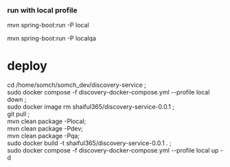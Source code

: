 ### run with local profile
mvn spring-boot:run -P local

mvn spring-boot:run -P localqa

# deploy
cd /home/somch/somch_dev/discovery-service ; \
sudo docker compose -f discovery-docker-compose.yml --profile local down ; \
sudo docker image rm shaiful365/discovery-service-0.0.1 ; \
git pull ; \
mvn clean package -Plocal; \
mvn clean package -Pdev; \
mvn clean package -Pqa; \
sudo docker build -t shaiful365/discovery-service-0.0.1 .  ; \
sudo docker compose -f discovery-docker-compose.yml --profile local up -d 
